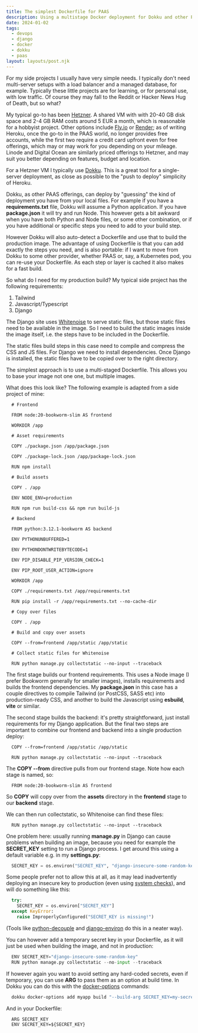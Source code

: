 ```yaml
---
title: The simplest Dockerfile for PAAS
description: Using a multistage Docker deployment for Dokku and other PAAS deployments
date: 2024-01-02
tags:
  - devops
  - django
  - docker
  - dokku
  - paas
layout: layouts/post.njk
---
```


For my side projects I usually have very simple needs. I typically don't need multi-server setups with a load balancer and a managed database, for example. Typically these little projects are for learning, or for personal use, with low traffic. Of course they may fall to the Reddit or Hacker News Hug of Death, but so what?

My typical go-to has been [Hetzner](https://www.hetzner.com/). A shared VM with with 20-40 GB disk space and 2-4 GB RAM costs around 5 EUR a month, which is reasonable for a hobbyist project. Other options include [Fly.io](https://fly.io) or [Render](https://render.com); as of writing Heroku, once the go-to in the PAAS world, no longer provides free accounts, while the first two require a credit card upfront even for free offerings, which may or may work for you depending on your mileage. Linode and Digital Ocean are similarly priced offerings to Hetzner, and may suit you better depending on features, budget and location.

For a Hetzner VM I typically use [Dokku](/posts/dokku). This is a great tool for a single-server deployment, as close as possible to the "push to deploy" simplicity of Heroku.

Dokku, as other PAAS offerings, can deploy by "guessing" the kind of deployment you have from your local files. For example if you have a **requirements.txt** file, Dokku will assume a Python application. If you have **package.json** it will try and run Node. This however gets a bit awkward when you have both Python and Node files, or some other combination, or if you have additional or specific steps you need to add to your build step.

However Dokku will also auto-detect a Dockerfile and use that to build the production image. The advantage of using Dockerfile is that you can add exactly the steps you need, and is also portable: if I want to move from Dokku to some other provider, whether PAAS or, say, a Kubernetes pod, you can re-use your Dockerfile. As each step or layer is cached it also makes for a fast build.

So what do I need for my production build? My typical side project has the following requirements:

1. Tailwind
1. Javascript/Typescript
1. Django

The Django site uses [Whitenoise](https://whitenoise.readthedocs.io/en/latest/) to serve static files, but those static files need to be available in the image. So I need to build the static images inside the image itself, i.e. the steps have to be included in the Dockerfile.

The static files build steps in this case need to compile and compress the CSS and JS files. For Django we need to install dependencies. Once Django is installed, the static files have to be copied over to the right directory.

The simplest approach is to use a multi-staged Dockerfile. This allows you to base your image not one one, but multiple images.

What does this look like? The following example is adapted from a side project of mine:

```docker
  # Frontend

  FROM node:20-bookworm-slim AS frontend

  WORKDIR /app

  # Asset requirements

  COPY ./package.json /app/package.json

  COPY ./package-lock.json /app/package-lock.json

  RUN npm install

  # Build assets

  COPY . /app

  ENV NODE_ENV=production

  RUN npm run build-css && npm run build-js

  # Backend

  FROM python:3.12.1-bookworm AS backend

  ENV PYTHONUNBUFFERED=1

  ENV PYTHONDONTWRITEBYTECODE=1

  ENV PIP_DISABLE_PIP_VERSION_CHECK=1

  ENV PIP_ROOT_USER_ACTION=ignore

  WORKDIR /app

  COPY ./requirements.txt /app/requirements.txt

  RUN pip install -r /app/requirements.txt --no-cache-dir

  # Copy over files

  COPY . /app

  # Build and copy over assets

  COPY --from=frontend /app/static /app/static

  # Collect static files for Whitenoise

  RUN python manage.py collectstatic --no-input --traceback
```

The first stage builds our frontend requirements. This uses a Node image (I prefer Bookworm generally for smaller images), installs requirements and builds the frontend dependencies. My **package.json** in this case has a couple directives to compile Tailwind (or PostCSS, SASS etc) into production-ready CSS, and another to build the Javascript using **esbuild**, **vite** or similar.

The second stage builds the backend: it's pretty straightforward, just install requirements for my Django application. But the final two steps are important to combine our frontend and backend into a single production deploy:

```docker
  COPY --from=frontend /app/static /app/static

  RUN python manage.py collectstatic --no-input --traceback
```

The **COPY --from** directive pulls from our frontend stage. Note how each stage is named, so:

```docker
  FROM node:20-bookworm-slim AS frontend
```

So **COPY** will copy over from the **assets** directory in the **frontend** stage to our **backend** stage.

We can then run collectstatic, so Whitenoise can find these files:

```docker
  RUN python manage.py collectstatic --no-input --traceback
```

One problem here: usually running **manage\.py** in Django can cause problems when building an image, because you need for example the **SECRET_KEY** setting to run a Django process. I get around this using a default variable e.g. in my **settings\.py**:

```python
  SECRET_KEY = os.environ("SECRET_KEY", "django-insecure-some-random-key")
```

Some people prefer not to allow this at all, as it may lead inadvertently deploying an insecure key to production (even using [system checks](https://docs.djangoproject.com/en/5.0/topics/checks/)), and will do something like this:

```python
  try:
    SECRET_KEY = os.environ["SECRET_KEY"]
  except KeyError:
    raise ImproperlyConfigured("SECRET_KEY is missing!")
```

(Tools like [python-decouple](https://pypi.org/project/python-decouple/) and [django-environ](https://pypi.org/project/django-environ/) do this in a neater way).

You can however add a temporary secret key in your Dockerfile, as it will just be used when building the image, and not in production:

```python
  ENV SECRET_KEY="django-insecure-some-random-key"
  RUN python manage.py collectstatic --no-input --traceback
```

If however again you want to avoid setting any hard-coded secrets, even if temporary, you can use **ARG** to pass them as an option at build time. In Dokku you can do this with the [docker-options](https://dokku.com/docs/advanced-usage/docker-options/) commands:

```bash
  dokku docker-options add myapp build "--build-arg SECRET_KEY=my-secret"
```

And in your Dockerfile:

```docker
  ARG SECRET_KEY
  ENV SECRET_KEY=${SECRET_KEY}
```




